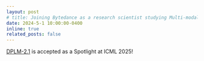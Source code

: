 ```yaml
---
layout: post
# title: Joining Bytedance as a research scientist studying Multi-modal Large Language Agents.
date: 2024-5-1 10:00:00-0400
inline: true
related_posts: false
---
```


[DPLM-2.1](https://bytedance.github.io/dplm/dplm-2.1/) is accepted as a Spotlight at ICML 2025!